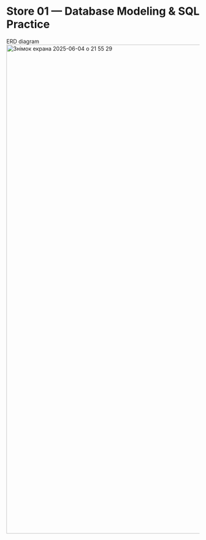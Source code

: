 # Store 01 — Database Modeling & SQL Practice

ERD diagram
<img width="1275" alt="Знімок екрана 2025-06-04 о 21 55 29" src="https://github.com/user-attachments/assets/308c6500-83c5-4527-85cb-b825f785b4c7" />
